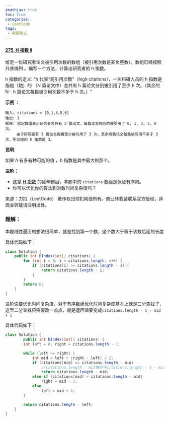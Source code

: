 ```yaml
---
zmathjax: true
toc: true
categories:
 - LeetCode
tags:
 - 刷题笔记
---
```


#### [275. H 指数 II](https://leetcode-cn.com/problems/h-index-ii/)

给定一位研究者论文被引用次数的数组（被引用次数是非负整数），数组已经按照 升序排列 。编写一个方法，计算出研究者的 h 指数。

h 指数的定义: “h 代表“高引用次数”（high citations），一名科研人员的 h 指数是指他（她）的 （N 篇论文中）总共有 h 篇论文分别被引用了至少 h 次。（其余的 N - h 篇论文每篇被引用次数不多于 h 次。）"

<!--more-->

**示例 ：**

```
输入: citations = [0,1,3,5,6]
输出: 3 
解释: 给定数组表示研究者总共有 5 篇论文，每篇论文相应的被引用了 0, 1, 3, 5, 6 次。
     由于研究者有 3 篇论文每篇至少被引用了 3 次，其余两篇论文每篇被引用不多于 3 次，所以她的 h 指数是 3。
```

**说明**:

如果 *h* 有多有种可能的值 ，*h* 指数是其中最大的那个。

**进阶：**

- 这是 [H 指数](https://leetcode-cn.com/problems/h-index/description/) 的延伸题目，本题中的 `citations` 数组是保证有序的。
- 你可以优化你的算法到对数时间复杂度吗？

来源：力扣（LeetCode）
著作权归领扣网络所有。商业转载请联系官方授权，非商业转载请注明出处。

### 题解：

本题线性遍历的想法很简单，就是找到第一个数，这个数大于等于该数后面的长度

具体代码如下：

```java
class Solution {
    public int hIndex(int[] citations) {
        for (int i = 0; i < citations.length; i++) {
            if (citations[i] >= citations.length - i) {
                return citations.length - i;
            }
        }
        return 0;
    }
}
```

进阶说要优化时间复杂度，对于有序数组优化时间复杂度基本上就是二分查找了，这里二分查找只需要改一点点，就是返回值要变成`citations.length - 1 - mid + 1`

具体代码如下：

```java
class Solution {
        public int hIndex(int[] citations) {
        int left = 0, right = citations.length - 1;

        while (left <= right) {
            int mid = left + (right - left) / 2;
            if (citations[mid] == citations.length - mid)
                //citations.length - mid等价于citations.length - 1 - mid + 1
                return citations.length - mid;
            else if (citations[mid] > citations.length - mid)
                right = mid - 1;
            else
                left = mid + 1;
        }

        return citations.length - left;
    }
}
```



